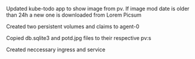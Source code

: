 Updated kube-todo app to show image from pv. If image mod date is older than 24h a new one is downloaded from Lorem Picsum

Created two persistent volumes and claims to agent-0

Copied db.sqlite3 and potd.jpg files to their respective pv:s

Created neccessary ingress and service